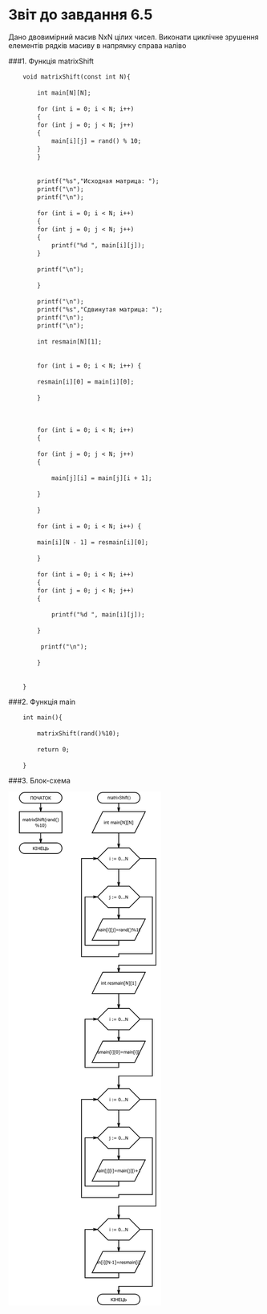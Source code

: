 # Звіт до завдання 6.5

Дано двовимірний масив NxN цілих чисел. Виконати циклічне зрушення елементів рядків масиву в напрямку справа наліво

###1. Функція matrixShift

		void matrixShift(const int N){
		   
		    int main[N][N];
		    
		    for (int i = 0; i < N; i++)
		    {
			for (int j = 0; j < N; j++)
			{
			    main[i][j] = rand() % 10;
			}
		    }

		    
		    printf("%s","Исходная матрица: ");
		    printf("\n");
		    printf("\n");

		    for (int i = 0; i < N; i++)
		    {
			for (int j = 0; j < N; j++)
			{
			    printf("%d ", main[i][j]);
			}

			printf("\n");
			
		    }
		    
		    printf("\n");
		    printf("%s","Сдвинутая матрица: ");
		    printf("\n");
		    printf("\n");

		    int resmain[N][1];

		    
		    for (int i = 0; i < N; i++) {
		    
			resmain[i][0] = main[i][0];
		    
		    }


		    
		    for (int i = 0; i < N; i++)
		    {
		    
			for (int j = 0; j < N; j++)
			{
			
			    main[j][i] = main[j][i + 1];
			    
			}

		    }
		    
		    for (int i = 0; i < N; i++) {
		    
			main[i][N - 1] = resmain[i][0];
			
		    }

		    for (int i = 0; i < N; i++)
		    {
			for (int j = 0; j < N; j++)
			{
			
			    printf("%d ", main[i][j]);
				   
			}

		     printf("\n");

		    }
		    
		    
		}

###2. Функція main

		int main(){

		    matrixShift(rand()%10);

		    return 0;
		    
		}

###3. Блок-схема

![](block-schemes/lab06/fifthEx.png)
